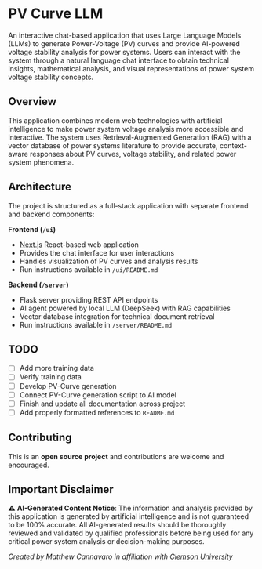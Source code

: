 # PV Curve LLM

An interactive chat-based application that uses Large Language Models (LLMs) to generate Power-Voltage (PV) curves and provide AI-powered voltage stability analysis for power systems. Users can interact with the system through a natural language chat interface to obtain technical insights, mathematical analysis, and visual representations of power system voltage stability concepts.

## Overview

This application combines modern web technologies with artificial intelligence to make power system voltage analysis more accessible and interactive. The system uses Retrieval-Augmented Generation (RAG) with a vector database of power systems literature to provide accurate, context-aware responses about PV curves, voltage stability, and related power system phenomena.

## Architecture

The project is structured as a full-stack application with separate frontend and backend components:

**Frontend (`/ui`)**
- [Next.js](https://nextjs.org/) React-based web application
- Provides the chat interface for user interactions
- Handles visualization of PV curves and analysis results
- Run instructions available in `/ui/README.md`

**Backend (`/server`)**
- Flask server providing REST API endpoints
- AI agent powered by local LLM (DeepSeek) with RAG capabilities
- Vector database integration for technical document retrieval
- Run instructions available in `/server/README.md`

## TODO

- [ ] Add more training data
- [ ] Verify training data
- [ ] Develop PV-Curve generation
- [ ] Connect PV-Curve generation script to AI model
- [ ] Finish and update all documentation across project
- [ ] Add properly formatted references to `README.md`

## Contributing

This is an **open source project** and contributions are welcome and encouraged.

## Important Disclaimer

⚠️ **AI-Generated Content Notice**: The information and analysis provided by this application is generated by artificial intelligence and is not guaranteed to be 100% accurate. All AI-generated results should be thoroughly reviewed and validated by qualified professionals before being used for any critical power system analysis or decision-making purposes.

*Created by Matthew Cannavaro in affiliation with [Clemson University](https://clemson.edu)*